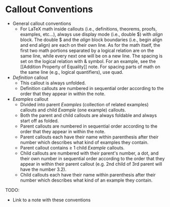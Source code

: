 # Callout Conventions

- General callout conventions
	- For LaTeX math inside callouts (i.e., definitions, theorems, proofs, examples, etc...), always use display mode (i.e., double $) with *align* block. The double $ and the *align* block boundaries (i.e., begin align and end align) are each on their own line. As for the math itself, the first two math portions separated by a logical relation are on the same line, while every next one will be on a new line. The spacing is set on the logical relation with & symbol. For an example, see the [[Addition Property of Equality]] note. For spacing parts of math on the same line (e.g., logical quantifiers), use quad.
- *Definition* callout
	- This callout is always unfolded. 
	- Definition callouts are numbered in sequential order according to the order that they appear in within the note.
- *Examples* callout
	- Divided into parent *Examples* (collection of related examples) callouts and child *Example* (one example) callouts.
	- Both the parent and child callouts are always foldable and always start off as folded.
	- Parent callouts are numbered in sequential order according to the order that they appear in within the note.
	- Parent callouts each have their name within parenthesis after their number which describes what kind of examples they contain.
	- Parent callout contains $\geq$ 1 child *Example* callouts.
	- Child callouts are numbered with their parent's number, a dot, and their own number in sequential order according to the order that they appear in within their parent callout (e.g. 2nd child of 3rd parent will have the number 3.2).
	- Child callouts each have their name within parenthesis after their number which describes what kind of an example they contain.

TODO:
- Link to a note with these conventions